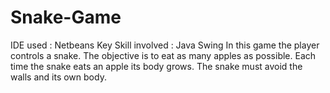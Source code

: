 # Snake-Game

IDE used : Netbeans
Key Skill involved : Java Swing
In this game the player controls a snake. The objective is to eat as many apples as possible. Each time the snake eats an apple its body grows. 
The snake must avoid the walls and its own body.
